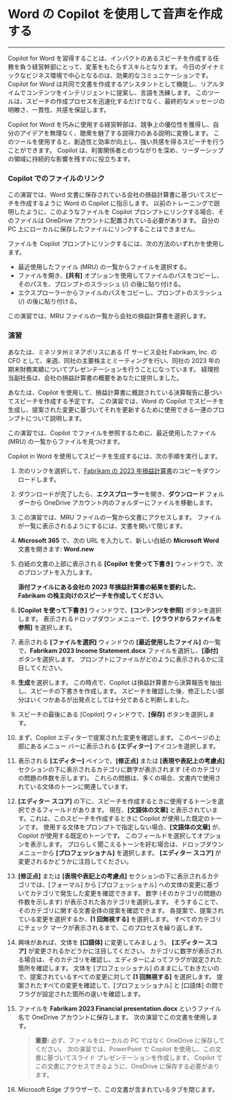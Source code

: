 
# Word の Copilot を使用して音声を作成する
---
Copilot for Word を習得することは、インパクトのあるスピーチを作成する任務を負う経営幹部にとって、変革をもたらすスキルとなります。 今日のダイナミックなビジネス環境で中心となるのは、効果的なコミュニケーションです。 Copilot for Word は共同で文書を作成するアシスタントとして機能し、リアルタイムでコンテンツをインテリジェントに提案し、言語を洗練します。 このツールは、スピーチの作成プロセスを迅速化するだけでなく、最終的なメッセージの明瞭さ、一貫性、共感を保証します。

Copilot for Word を巧みに使用する経営幹部は、競争上の優位性を獲得し、自分のアイデアを無理なく、聴衆を魅了する説得力のある説明に変換します。 このツールを使用すると、創造性と効率が向上し、強い共感を得るスピーチを行うことができます。 Copilot は、利害関係者とのつながりを深め、リーダーシップの領域に持続的な影響を残すのに役立ちます。

### Copilot でのファイルのリンク

この演習では、Word 文書に保存されている会社の損益計算書に基づいてスピーチを作成するように Word の Copilot に指示します。 以前のトレーニングで説明したように、このようなファイルを Copilot プロンプトにリンクする場合、そのファイルは OneDrive アカウントに配置されている必要があります。 自分の PC 上にローカルに保存したファイルにリンクすることはできません。

ファイルを Copilot プロンプトにリンクするには、次の方法のいずれかを使用します。

 -  最近使用したファイル (MRU) の一覧からファイルを選択する。
 -  ファイルを開き、**[共有]** オプションを使用してファイルのパスをコピーし、そのパスを、プロンプトのスラッシュ (/) の後に貼り付ける。
 -  エクスプローラーからファイルのパスをコピーし、プロンプトのスラッシュ (/) の後に貼り付ける。

この演習では、MRU ファイルの一覧から会社の損益計算書を選択します。

### 演習

あなたは、ミネソタ州ミネアポリスにある IT サービス会社 Fabrikam, Inc. の CFO として、来週、同社の主要株主とミーティングを行い、同社の 2023 年の期末財務実績についてプレゼンテーションを行うことになっています。 経理担当副社長は、会社の損益計算書の概要をあなたに提供しました。

あなたは、Copilot を使用して、損益計算書に概説されている決算報告に基づいてスピーチを作成する予定です。 この演習では、Word の Copilot でスピーチを生成し、提案された変更に基づいてそれを更新するために使用できる一連のプロンプトについて説明します。

この演習では、Copilot でファイルを参照するために、最近使用したファイル (MRU) の一覧からファイルを見つけます。

Copilot in Word を使用してスピーチを生成するには、次の手順を実行します。

1.  次のリンクを選択して、[Fabrikam の 2023 年損益計算書](https://edxinteractivepage.blob.core.windows.net/ms-4004/Fabrikam%202023%20Income%20Statement.docx)のコピーをダウンロードします。
2.  ダウンロードが完了したら、**エクスプローラー**を開き、**ダウンロード** フォルダーから OneDrive アカウント内のフォルダーにファイルを移動します。
3.  この演習では、MRU ファイルの一覧から文書にアクセスします。 ファイルが一覧に表示されるようにするには、文書を開いて閉じます。
4.  **Microsoft 365** で、次の URL を入力して、新しい白紙の **Microsoft Word** 文書を開きます: **Word.new** 
5.  白紙の文書の上部に表示される **[Copilot を使って下書き]** ウィンドウで、次のプロンプトを入力します。
    
    **添付ファイルにある会社の 2023 年損益計算書の結果を要約した、Fabrikam の株主向けのスピーチを作成してください**。
6.  **[Copilot を使って下書き]** ウィンドウで、**[コンテンツを参照]** ボタンを選択します。 表示されるドロップダウン メニューで、**[クラウドからファイルを参照]** を選択します。
7.  表示される **[ファイルを選択]** ウィンドウの **[最近使用したファイル]** の一覧で、**Fabrikam 2023 Income Statement.docx** ファイルを選択し、**[添付]** ボタンを選択します。 プロンプトにファイルがどのように表示されるかに注目してください。
8.  **生成**を選択します。 この時点で、Copilot は損益計算書から決算報告を抽出し、スピーチの下書きを作成します。 スピーチを確認した後、修正したい部分はいくつかあるが出発点としては十分であると判断しました。
9.  スピーチの最後にある [Copilot] ウィンドウで、**[保存]** ボタンを選択します。
10. まず、Copilot エディターで提案された変更を確認します。 このページの上部にあるメニュー バーに表示される **[エディター]** アイコンを選択します。
11. 表示される **[エディター]** ペインで、**[修正点]** または **[表現や表記上の考慮点]** セクションの下に表示されるカテゴリに数字が表示されます (そのカテゴリの問題の件数を示します)。 これらの問題は、多くの場合、文書内で使用されている文体のトーンに関連しています。
12. **[エディター スコア]** の下に、スピーチを作成するときに使用するトーンを選択できるフィールドがあります。 現在、**[文語体の文章]** と表示されています。これは、このスピーチを作成するときに Copilot が使用した既定のトーンです。 使用する文体をプロンプトで指定しない場合、**[文語体の文章]** が、Copilot が使用する既定のトーンです。 このフィールドを選択してオプションを表示します。 プロらしく聞こえるトーンを好む場合は、ドロップダウン メニューから **[プロフェッショナル]** を選択します。 **[エディター スコア]** が変更されるかどうかに注目してください。
13. **[修正点]** または **[表現や表記上の考慮点]** セクションの下に表示されるカテゴリでは、[フォーマル] から [プロフェッショナル] への文体の変更に基づいてカテゴリで発生した変更を確認できます。 数字 (そのカテゴリの問題の件数を示します) が表示された各カテゴリを選択します。 そうすることで、そのカテゴリに関する文書全体の提案を確認できます。 各提案で、提案されている変更を選択するか、**[1 回無視する]** を選択します。 すべてのカテゴリにチェック マークが表示されるまで、このプロセスを繰り返します。
14. 興味があれば、文体を **[口語体]** に変更してみましょう。 **[エディター スコア]** が変更されるかどうかに注目してください。 カテゴリに数字が表示される場合は、そのカテゴリを確認し、エディターによってフラグが設定された箇所を確認します。 文体を [プロフェッショナル] のままにしておきたいので、提案されているすべての変更に対して **[1 回無視する]** を選択します。 提案されたすべての変更を確認して、[プロフェッショナル] と [口語体] の間でフラグが設定された箇所の違いを確認します。
15. ファイルを **Fabrikam 2023 Financial presentation.docx** というファイル名で OneDrive アカウントに保存します。 次の演習でこの文書を使用します。
    
    > **重要:** 必ず、ファイルをローカルの PC ではなく OneDrive に保存してください。 次の演習では、PowerPoint で Copilot を使用し、この文書に基づいてスライド プレゼンテーションを作成します。 Copilot でこの文書にアクセスできるように、OneDrive に保存する必要があります。
16. Microsoft Edge ブラウザーで、この文書が含まれているタブを閉じます。

